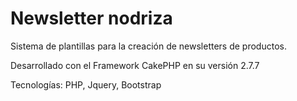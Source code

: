 # Newsletter nodriza
Sistema de plantillas para la creación de newsletters de productos.

Desarrollado con el Framework CakePHP en su versión 2.7.7

Tecnologías: PHP, Jquery, Bootstrap
